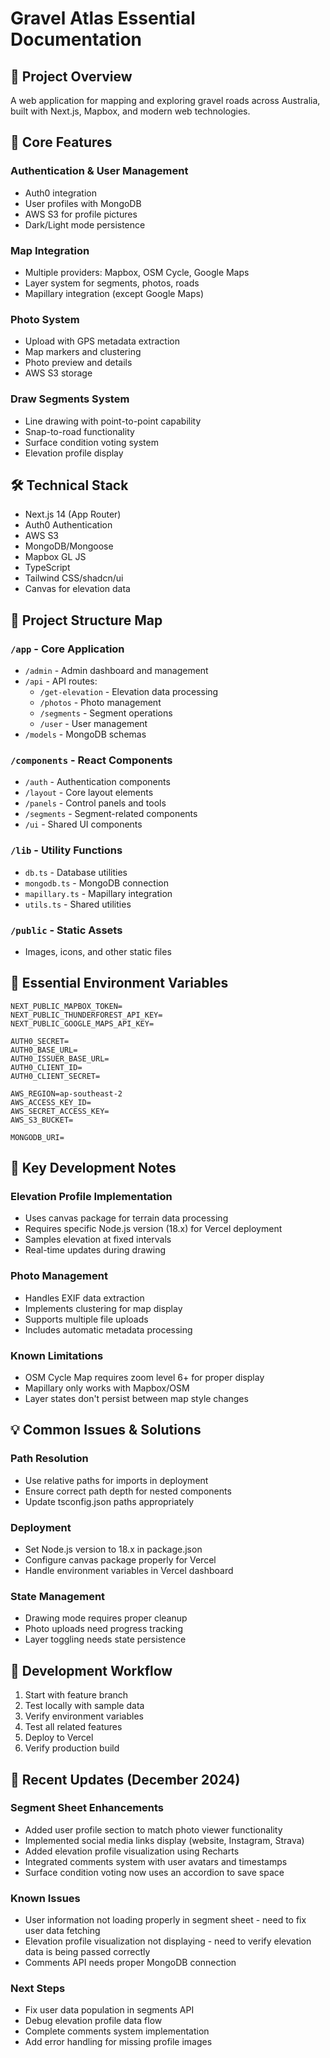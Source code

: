 # Gravel Atlas Essential Documentation

## 🎯 Project Overview
A web application for mapping and exploring gravel roads across Australia, built with Next.js, Mapbox, and modern web technologies.

## 🔑 Core Features

### Authentication & User Management
- Auth0 integration
- User profiles with MongoDB
- AWS S3 for profile pictures
- Dark/Light mode persistence

### Map Integration
- Multiple providers: Mapbox, OSM Cycle, Google Maps
- Layer system for segments, photos, roads
- Mapillary integration (except Google Maps)

### Photo System
- Upload with GPS metadata extraction
- Map markers and clustering
- Photo preview and details
- AWS S3 storage

### Draw Segments System
- Line drawing with point-to-point capability
- Snap-to-road functionality
- Surface condition voting system
- Elevation profile display

## 🛠 Technical Stack
- Next.js 14 (App Router)
- Auth0 Authentication
- AWS S3
- MongoDB/Mongoose
- Mapbox GL JS
- TypeScript
- Tailwind CSS/shadcn/ui
- Canvas for elevation data

## 📁 Project Structure Map

### `/app` - Core Application
- `/admin` - Admin dashboard and management
- `/api` - API routes:
  - `/get-elevation` - Elevation data processing
  - `/photos` - Photo management
  - `/segments` - Segment operations
  - `/user` - User management
- `/models` - MongoDB schemas

### `/components` - React Components
- `/auth` - Authentication components
- `/layout` - Core layout elements
- `/panels` - Control panels and tools
- `/segments` - Segment-related components
- `/ui` - Shared UI components

### `/lib` - Utility Functions
- `db.ts` - Database utilities
- `mongodb.ts` - MongoDB connection
- `mapillary.ts` - Mapillary integration
- `utils.ts` - Shared utilities

### `/public` - Static Assets
- Images, icons, and other static files

## 🔧 Essential Environment Variables
```env
NEXT_PUBLIC_MAPBOX_TOKEN=
NEXT_PUBLIC_THUNDERFOREST_API_KEY=
NEXT_PUBLIC_GOOGLE_MAPS_API_KEY=

AUTH0_SECRET=
AUTH0_BASE_URL=
AUTH0_ISSUER_BASE_URL=
AUTH0_CLIENT_ID=
AUTH0_CLIENT_SECRET=

AWS_REGION=ap-southeast-2
AWS_ACCESS_KEY_ID=
AWS_SECRET_ACCESS_KEY=
AWS_S3_BUCKET=

MONGODB_URI=
```

## 🚀 Key Development Notes

### Elevation Profile Implementation
- Uses canvas package for terrain data processing
- Requires specific Node.js version (18.x) for Vercel deployment
- Samples elevation at fixed intervals
- Real-time updates during drawing

### Photo Management
- Handles EXIF data extraction
- Implements clustering for map display
- Supports multiple file uploads
- Includes automatic metadata processing

### Known Limitations
- OSM Cycle Map requires zoom level 6+ for proper display
- Mapillary only works with Mapbox/OSM
- Layer states don't persist between map style changes

## 💡 Common Issues & Solutions

### Path Resolution
- Use relative paths for imports in deployment
- Ensure correct path depth for nested components
- Update tsconfig.json paths appropriately

### Deployment
- Set Node.js version to 18.x in package.json
- Configure canvas package properly for Vercel
- Handle environment variables in Vercel dashboard

### State Management
- Drawing mode requires proper cleanup
- Photo uploads need progress tracking
- Layer toggling needs state persistence

## 🔄 Development Workflow
1. Start with feature branch
2. Test locally with sample data
3. Verify environment variables
4. Test all related features
5. Deploy to Vercel
6. Verify production build

## 🔄 Recent Updates (December 2024)

### Segment Sheet Enhancements
- Added user profile section to match photo viewer functionality
- Implemented social media links display (website, Instagram, Strava)
- Added elevation profile visualization using Recharts
- Integrated comments system with user avatars and timestamps
- Surface condition voting now uses an accordion to save space

### Known Issues
- User information not loading properly in segment sheet - need to fix user data fetching
- Elevation profile visualization not displaying - need to verify elevation data is being passed correctly
- Comments API needs proper MongoDB connection

### Next Steps
- Fix user data population in segments API
- Debug elevation profile data flow
- Complete comments system implementation
- Add error handling for missing profile images
